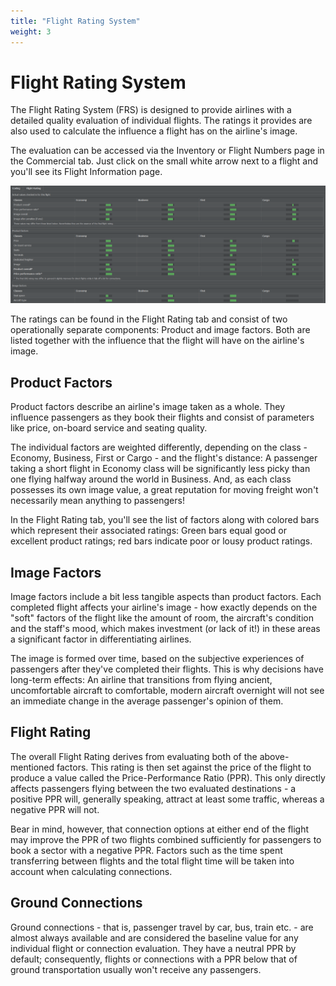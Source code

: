 ```yaml
---
title: "Flight Rating System"
weight: 3
---
```


# Flight Rating System

The Flight Rating System (FRS) is designed to provide airlines with a detailed quality evaluation of individual flights. The ratings it provides are also used to calculate the influence a flight has on the airline's image.

The evaluation can be accessed via the Inventory or Flight Numbers page in the Commercial tab. Just click on the small white arrow next to a flight and you'll see its Flight Information page. 

![FRS Overview](FRS_01.png "FRS Overview")

The ratings can be found in the Flight Rating tab and consist of two operationally separate components: Product and image factors. Both are listed together with the influence that the flight will have on the airline's image.

## Product Factors

Product factors describe an airline's image taken as a whole. They influence passengers as they book their flights and consist of parameters like price, on-board service and seating quality.

The individual factors are weighted differently, depending on the class - Economy, Business, First or Cargo - and the flight's distance: A passenger taking a short flight in Economy class will be significantly less picky than one flying halfway around the world in Business. And, as each class possesses its own image value, a great reputation for moving freight won't necessarily mean anything to passengers!

In the Flight Rating tab, you'll see the list of factors along with colored bars which represent their associated ratings: Green bars equal good or excellent product ratings; red bars indicate poor or lousy product ratings.

## Image Factors

Image factors include a bit less tangible aspects than product factors. Each completed flight affects your airline's image - how exactly depends on the "soft" factors of the flight like the amount of room, the aircraft's condition and the staff's mood, which makes investment (or lack of it!) in these areas a significant factor in differentiating airlines.

The image is formed over time, based on the subjective experiences of passengers after they've completed their flights. This is why decisions have long-term effects: An airline that transitions from flying ancient, uncomfortable aircraft to comfortable, modern aircraft overnight will not see an immediate change in the average passenger's opinion of them.

## Flight Rating

The overall Flight Rating derives from evaluating both of the above-mentioned factors. This rating is then set against the price of the flight to produce a value called the Price-Performance Ratio (PPR). This only directly affects passengers flying between the two evaluated destinations - a positive PPR will, generally speaking, attract at least some traffic, whereas a negative PPR will not.

Bear in mind, however, that connection options at either end of the flight may improve the PPR of two flights combined sufficiently for passengers to book a sector with a negative PPR. Factors such as the time spent transferring between flights and the total flight time will be taken into account when calculating connections.

## Ground Connections

Ground connections - that is, passenger travel by car, bus, train etc. - are almost always available and are considered the baseline value for any individual flight or connection evaluation. They have a neutral PPR by default; consequently, flights or connections with a PPR below that of ground transportation usually won't receive any passengers.
